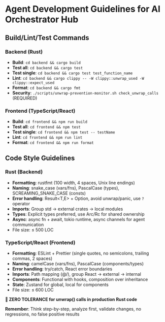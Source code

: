 # Agent Development Guidelines for AI Orchestrator Hub

## Build/Lint/Test Commands

### Backend (Rust)

- **Build**: `cd backend && cargo build`
- **Test all**: `cd backend && cargo test`
- **Test single**: `cd backend && cargo test test_function_name`
- **Lint**: `cd backend && cargo clippy -- -W clippy::unwrap_used -W clippy::expect_used`
- **Format**: `cd backend && cargo fmt`
- **Security**: `./scripts/unwrap-prevention-monitor.sh check_unwrap_calls` (REQUIRED)

### Frontend (TypeScript/React)

- **Build**: `cd frontend && npm run build`
- **Test all**: `cd frontend && npm test`
- **Test single**: `cd frontend && npm test -- testName`
- **Lint**: `cd frontend && npm run lint`
- **Format**: `cd frontend && npm run format`

## Code Style Guidelines

### Rust (Backend)

- **Formatting**: rustfmt (100 width, 4 spaces, Unix line endings)
- **Naming**: snake_case (vars/fns), PascalCase (types), SCREAMING_SNAKE_CASE (consts)
- **Error handling**: Result<T,E> + Option<T>, avoid unwrap/panic, use `?` operator
- **Imports**: Group std → external crates → local modules
- **Types**: Explicit types preferred, use Arc/Rc for shared ownership
- **Async**: async fn + await, tokio runtime, async channels for agent communication
- File size: ≤ 500 LOC

### TypeScript/React (Frontend)

- **Formatting**: ESLint + Prettier (single quotes, no semicolons, trailing commas, 2 spaces)
- **Naming**: camelCase (vars/fns), PascalCase (components/types)
- **Error handling**: try/catch, React error boundaries
- **Imports**: Path mapping (@/), group React → external → internal
- **Components**: Functional with hooks, composition over inheritance
- **State**: Zustand for global, local for components
- File size: ≤ 600 LOC

**🚫 ZERO TOLERANCE for unwrap() calls in production Rust code**

**Remember**: Think step-by-step, analyze first, validate changes, no regressions, no false positive results
